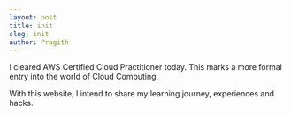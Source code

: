 ```yaml
---
layout: post
title: init
slug: init
author: Pragith
---
```


I cleared AWS Certified Cloud Practitioner today. This marks a more formal entry into the world of Cloud Computing.

With this website, I intend to share my learning journey, experiences and hacks.